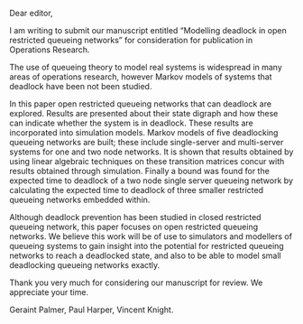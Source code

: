 Dear editor,

I am writing to submit our manuscript entitled “Modelling deadlock in open restricted queueing networks” for consideration for publication in Operations Research.

The use of queueing theory to model real systems is widespread in many areas of operations research, however Markov models of systems that deadlock have been not been studied.

In this paper open restricted queueing networks that can deadlock are explored. Results are presented about their state digraph and how these can indicate whether the system is in deadlock. These results are incorporated into simulation models. Markov models of five deadlocking queueing networks are built; these include single-server and multi-server systems for one and two node networks. It is shown that results obtained by using linear algebraic techniques on these transition matrices concur with results obtained through simulation. Finally a bound was found for the expected time to deadlock of a two node single server queueing network by calculating the expected time to deadlock of three smaller restricted queueing networks embedded within.

Although deadlock prevention has been studied in closed restricted queueing network, this paper focuses on open restricted queueing networks. We believe this work will be of use to simulators and modellers of queueing systems to gain insight into the potential for restricted queueing networks to reach a deadlocked state, and also to be able to model small deadlocking queueing networks exactly.

Thank you very much for considering our manuscript for review. We appreciate your time.

Geraint Palmer, Paul Harper, Vincent Knight.